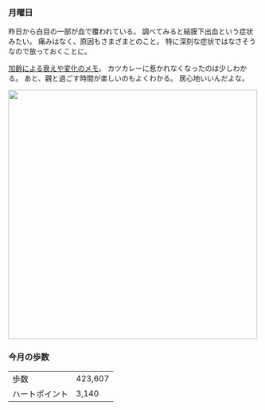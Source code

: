 ### 月曜日

昨日から白目の一部が血で覆われている。
調べてみると結膜下出血という症状みたい。
痛みはなく、原因もさまざまとのこと。
特に深刻な症状ではなさそうなので放っておくことに。

[加齢による衰えや変化のメモ](https://karino2.github.io/2025/03/30/aged_decline_note.html)。
カツカレーに惹かれなくなったのは少しわかる。
あと、親と過ごす時間が楽しいのもよくわかる。
居心地いいんだよな。

<img src="https://i.imgur.com/xif1KHM.jpeg" width="500">

### 今月の歩数

|||
|---|---|
|歩数|423,607|
|ハートポイント|3,140|
